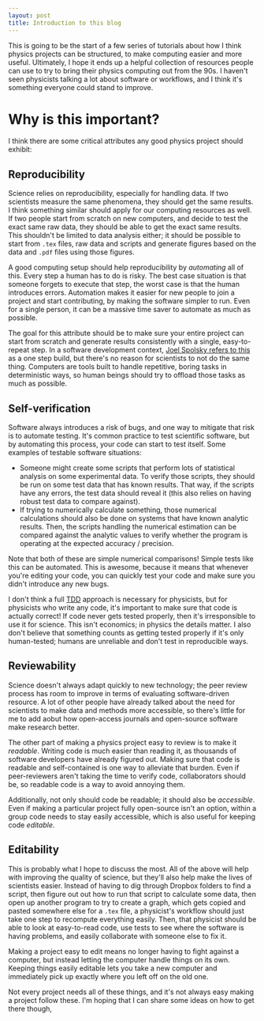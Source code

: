 ```yaml
---
layout: post
title: Introduction to this blog
---
```


This is going to be the start of a few series of tutorials about how I think physics projects can be structured, 
to make computing easier and more useful. Ultimately, I hope it ends up a helpful collection of resources people 
can use to try to bring their physics computing out from the 90s. I haven't seen physicists talking a lot about 
software or workflows, and I think it's something everyone could stand to improve.

# Why is this important?
I think there are some critical attributes any good physics project should exhibit:
## Reproducibility
Science relies on reproducibility, especially for handling data. If two scientists measure the same phenomena, they 
should get the same results. I think something similar should apply for our computing resources as well. If two 
people start from scratch on new computers, and decide to test the exact same raw data, they should be able to get 
the exact same results. This shouldn't be limited to data analysis either; it should be possible to start from 
`.tex` files, raw data and scripts and generate figures based on the data and `.pdf` files using those figures. 

A good computing setup should help reproducibility by _automating_ all of this. Every step a human has to do is risky.
The best case situation is that someone forgets to execute that step, the worst case is that the human introduces 
errors. Automation makes it easier for new people to join a project and start contributing, by making the software 
simpler to run. Even for a single person, it can be a massive time saver to automate as much as possible.

The goal for this attribute should be to make sure your entire project can start from scratch and generate results 
consistently with a single, easy-to-repeat step. In a software development context, 
[Joel Spolsky refers to this](https://www.joelonsoftware.com/2000/08/09/the-joel-test-12-steps-to-better-code/)
as a one step build, but there's no reason for scientists to not do the same thing. Computers are tools built to handle 
repetitive, boring tasks in deterministic ways, so human beings should try to offload those tasks as much as possible.

## Self-verification
Software always introduces a risk of bugs, and one way to mitigate that risk is to automate testing. It's common
practice to test scientific software, but by automating this process, your code can start to test itself. Some examples 
of testable software situations:
* Someone might create some scripts that perform lots of statistical analysis on some experimental data. To verify
those scripts, they should be run on some test data that has known results. That way, if the scripts have any errors,
the test data should reveal it (this also relies on having robust test data to compare against).
* If trying to numerically calculate something, those numerical calculations should also be done on systems that have 
known analytic results. Then, the scripts handling the numerical estimation can be compared against the analytic values 
to verify whether the program is operating at the expected accuracy / precision.

Note that both of these are simple numerical comparisons! Simple tests like this can be automated. This is awesome, 
because it means that whenever you're editing your code, you can quickly test your code and make sure you didn't 
introduce any new bugs. 

I don't think a full [TDD](https://en.wikipedia.org/wiki/Test-driven_development) approach is necessary for physicists,
but for physicists who write any code, it's important to make sure that code is actually correct! If code never 
gets tested properly, then it's irresponsible to use it for science. This isn't economics; in physics the details matter.
I also don't believe that something counts as getting tested properly if it's only human-tested; humans are unreliable
and don't test in reproducible ways.

## Reviewability
Science doesn't always adapt quickly to new technology; the peer review process has room to improve in terms of 
evaluating software-driven resource. A lot of other people have already talked about the need for scientists to make
data and methods more accessible, so there's little for me to add aobut how open-access journals and open-source 
software make research better.

The other part of making a physics project easy to review is to make it _readable_. Writing code is much easier 
than reading it, as thousands of software developers have already figured out. Making sure that code is readable
and self-contained is one way to alleviate that burden. Even if peer-reviewers aren't taking the time to verify code, 
collaborators should be, so readable code is a way to avoid annoying them.  

Additionally, not only should code be readable; it should also be _accessible_. Even if making a particular project fully 
open-source isn't an option, within a group code needs to stay easily accessible, which is also useful for keeping code
_editable_.

## Editability

This is probably what I hope to discuss the most. All of the above will help with improving the quality of science,
but they'll also help make the lives of scientists easier. Instead of having to dig through Dropbox folders to find a 
script, then figure out out how to run that script to calculate some data, then open up another program to try to 
create a graph, which gets copied and pasted somewhere else for a `.tex` file, a physicist's workflow should just take
one step to recompute everything easily. Then, that physicist should be able to look at easy-to-read code, use tests
to see where the software is having problems, and easily collaborate with someone else to fix it.

Making a project easy to edit means no longer having to fight against a computer, but instead letting the computer handle
things on its own. Keeping things easily editable lets you take a new computer and immediately pick up exactly where 
you left off on the old one.

Not every project needs all of these things, and it's not always easy making a project follow these. I'm hoping that 
I can share some ideas on how to get there though,  